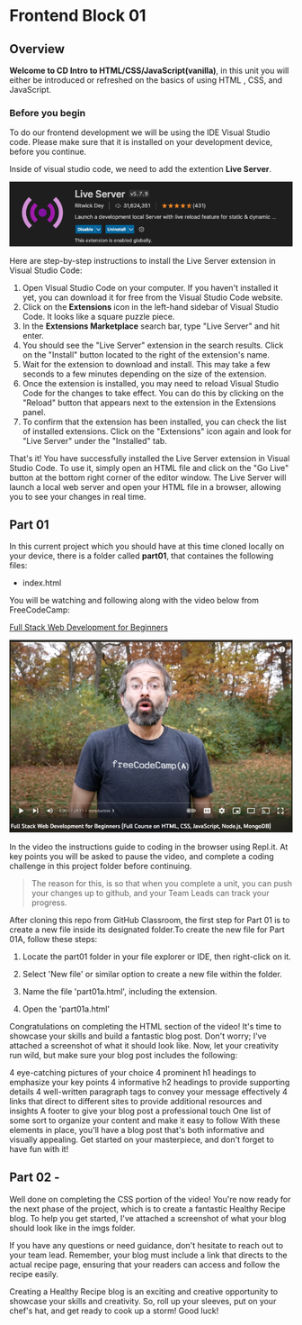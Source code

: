 # Frontend Block 01
## Overview

**Welcome to CD Intro to HTML/CSS/JavaScript(vanilla)**, in this unit you will either be introduced or refreshed on the basics of using HTML , CSS, and JavaScript.

### Before you begin

To do our frontend development we will be using the IDE Visual Studio code. Please make sure that it is installed on your development device, before you continue.

Inside of visual studio code, we need to add the extention **Live Server**.

![](./imgs/img01.png)

Here are step-by-step instructions to install the Live Server extension in Visual Studio Code:

1. Open Visual Studio Code on your computer. If you haven't installed it yet, you can download it for free from the Visual Studio Code website.
2. Click on the **Extensions** icon in the left-hand sidebar of Visual Studio Code. It looks like a square puzzle piece.
3. In the **Extensions Marketplace** search bar, type "Live Server" and hit enter.
4. You should see the "Live Server" extension in the search results. Click on the "Install" button located to the right of the extension's name.
5. Wait for the extension to download and install. This may take a few seconds to a few minutes depending on the size of the extension.
6. Once the extension is installed, you may need to reload Visual Studio Code for the changes to take effect. You can do this by clicking on the "Reload" button that appears next to the extension in the Extensions panel.
7. To confirm that the extension has been installed, you can check the list of installed extensions. Click on the "Extensions" icon again and look for "Live Server" under the "Installed" tab.

That's it! You have successfully installed the Live Server extension in Visual Studio Code. To use it, simply open an HTML file and click on the "Go Live" button at the bottom right corner of the editor window. The Live Server will launch a local web server and open your HTML file in a browser, allowing you to see your changes in real time.

## Part 01

In this current project which you should have at this time cloned locally on your device, there is a folder called **part01**, that containes the following files:

* index.html

You will be watching and following along with the video below from FreeCodeCamp:

[Full Stack Web Development for Beginners](https://www.youtube.com/watch?v=nu_pCVPKzTk&t=28s)

![](./imgs/img02.png)

In the video the instructions guide to coding in the browser using Repl.it. At key points you will be asked to pause the video, and complete a coding challenge in this project folder before continuing.

>The reason for this, is so that when you complete a unit, you can push your changes up to github, and your Team Leads can track your progress.

After cloning this repo from GitHub Classroom, the first step for Part 01 is to create a new file inside its designated folder.To create the new file for Part 01A, follow these steps:

1. Locate the part01 folder in your file explorer or IDE, then right-click on it.

2. Select 'New file' or similar option to create a new file within the folder.

3. Name the file 'part01a.html', including the extension.

4. Open the 'part01a.html'

Congratulations on completing the HTML section of the video! It's time to showcase your skills and build a fantastic blog post. Don't worry; I've attached a screenshot of what it should look like. Now, let your creativity run wild, but make sure your blog post includes the following:

4 eye-catching pictures of your choice
4 prominent h1 headings to emphasize your key points
4 informative h2 headings to provide supporting details
4 well-written paragraph tags to convey your message effectively
4 links that direct to different sites to provide additional resources and insights
A footer to give your blog post a professional touch
One list of some sort to organize your content and make it easy to follow
With these elements in place, you'll have a blog post that's both informative and visually appealing. Get started on your masterpiece, and don't forget to have fun with it! 


## Part 02 - 

Well done on completing the CSS portion of the video! You're now ready for the next phase of the project, which is to create a fantastic Healthy Recipe blog. To help you get started, I've attached a screenshot of what your blog should look like in the imgs folder.

If you have any questions or need guidance, don't hesitate to reach out to your team lead. Remember, your blog must include a link that directs to the actual recipe page, ensuring that your readers can access and follow the recipe easily.

Creating a Healthy Recipe blog is an exciting and creative opportunity to showcase your skills and creativity. So, roll up your sleeves, put on your chef's hat, and get ready to cook up a storm! Good luck! 